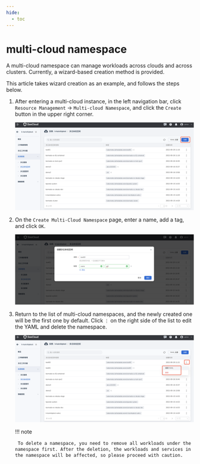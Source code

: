 ```yaml
---
hide:
  - toc
---
```


# multi-cloud namespace

A multi-cloud namespace can manage workloads across clouds and across clusters. Currently, a wizard-based creation method is provided.

This article takes wizard creation as an example, and follows the steps below.

1. After entering a multi-cloud instance, in the left navigation bar, click `Resource Management` -> `Multi-cloud Namespace`, and click the `Create` button in the upper right corner.

    ![image](../images/ns01.png)

2. On the `Create Multi-Cloud Namespace` page, enter a name, add a tag, and click `OK`.

    ![image](../images/ns02.png)

3. Return to the list of multi-cloud namespaces, and the newly created one will be the first one by default. Click `⋮` on the right side of the list to edit the YAML and delete the namespace.

    ![image](../images/ns03.png)

    !!! note

        To delete a namespace, you need to remove all workloads under the namespace first. After the deletion, the workloads and services in the namespace will be affected, so please proceed with caution.
